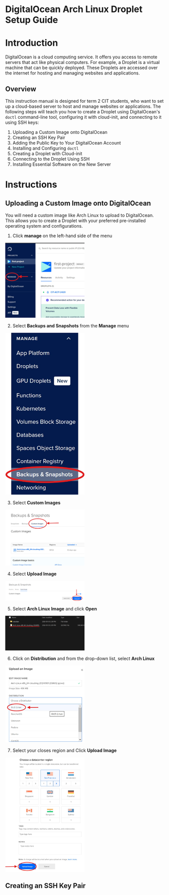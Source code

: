 # DigitalOcean Arch Linux Droplet Setup Guide

# Introduction
DigitalOcean is a cloud computing service. It offers you access to remote servers that act like physical computers. For example, a Droplet is a virtual machine that can be quickly deployed. These Droplets are accessed over the internet for hosting and managing websites and applications.

## Overview
This instruction manual is designed for term 2 CIT students, who want to set up a cloud-based server to host and manage websites or applications. The following steps will teach you how to create a Droplet using DigitalOcean's `doctl` command-line tool, configuring it with cloud-init, and connecting to it using SSH keys:
    
1. Uploading a Custom Image onto DigitalOcean
2. Creating an SSH Key Pair
3. Adding the Public Key to Your DigitalOcean Account
4. Installing and Configuring `doctl`
5. Creating a Droplet with Cloud-init
6. Connecting to the Droplet Using SSH
7. Installing Essential Software on the New Server

# Instructions

## Uploading a Custom Image onto DigitalOcean

You will need a custom image like Arch Linux to upload to DigitalOcean. This allows you to create a Droplet with your preferred pre-installed operating system and configurations.

1. Click **manage** on the left-hand side of the menu 
<img src='Pictures/Click manage on the left-hand side of the menu .jpg' alt='Picture of instruction' style='width: 50%;'>

2. Select **Backups and Snapshots** from the **Manage** menu
<img src="Pictures/Select Backups and Snapshots from the Manage menu.jpg" alt="Description of instruction" style="width: 50%; height: 50%;" />

3. Select **Custom Images**
<img src='Pictures/Select Custom Images.jpg' alt='Picture of instruction' style='width: 50%;'>

4. Select **Upload Image**
<img src='Pictures/Select Upload Image.png' alt='Picture of instruction' style='width: 50%;'>

5. Select **Arch Linux Image** and click **Open**
<img src='Pictures/Select Arch Linux Image and click Open .jpg' alt='Picture of instruction' style='width: 50%;'>

6. Click on **Distribution** and from the drop-down list, select **Arch Linux**
<img src='Pictures/Click on Distribution and from the drop-down list select Arch Linux.jpg' alt='Picture of instruction' style='width: 50%;'>

7. Select your closes region and Click **Upload Image**
<img src='Pictures/Select your closes region and Click Upload Image.jpg' alt='Picture of instruction' style='width: 50%;'>

## Creating an SSH Key Pair
